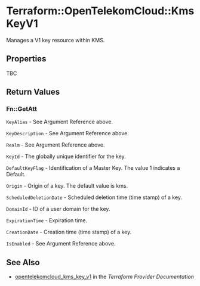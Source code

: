 # Terraform::OpenTelekomCloud::KmsKeyV1

Manages a V1 key resource within KMS.

## Properties

TBC

## Return Values

### Fn::GetAtt

`KeyAlias` - See Argument Reference above.

`KeyDescription` - See Argument Reference above.

`Realm` - See Argument Reference above.

`KeyId` - The globally unique identifier for the key.

`DefaultKeyFlag` - Identification of a Master Key. The value 1 indicates a Default.

`Origin` - Origin of a key. The default value is kms.

`ScheduledDeletionDate` - Scheduled deletion time (time stamp) of a key.

`DomainId` - ID of a user domain for the key.

`ExpirationTime` - Expiration time.

`CreationDate` - Creation time (time stamp) of a key.

`IsEnabled` - See Argument Reference above.

## See Also

* [opentelekomcloud_kms_key_v1](https://www.terraform.io/docs/providers/opentelekomcloud/r/kms_key_v1.html) in the _Terraform Provider Documentation_